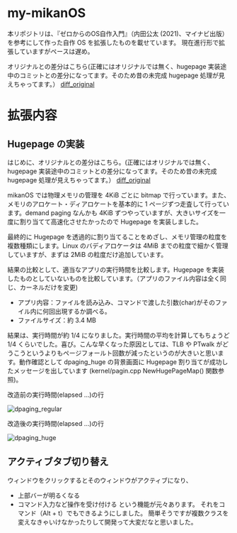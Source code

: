 # my-mikanOS
本リポジトリは、『ゼロからのOS自作入門』（内田公太 (2021)、マイナビ出版）を参考にして作った自作 OS を拡張したものを載せています。
現在進行形で拡張していますがペースは遅め。

オリジナルとの差分はこちら(正確にはオリジナルでは無く、hugepage 実装途中のコミットとの差分になってます。そのため昔の未完成 hugepage 処理が見えちゃってます。）
[diff_original](https://github.com/kkk1731/my-mikanOS/commit/bd641a88ddd68bfc7f88b2a90083a89b1a58a4fb#diff-0d6c189bc4fc1bce5a92f744d27cae3313d2f264c04e202c78941e7c33eade9f)

# 拡張内容
## Hugepage の実装
はじめに、オリジナルとの差分はこちら。(正確にはオリジナルでは無く、hugepage 実装途中のコミットとの差分になってます。そのため昔の未完成 hugepage 処理が見えちゃってます。）
[diff_original](https://github.com/kkk1731/my-mikanOS/commit/bd641a88ddd68bfc7f88b2a90083a89b1a58a4fb#diff-0d6c189bc4fc1bce5a92f744d27cae3313d2f264c04e202c78941e7c33eade9f)

mikanOS では物理メモリの管理を 4KiB ごとに bitmap で行っています。また、メモリのアロケート・ディアロケートを基本的に 1 ページずつ走査して行っています。demand paging なんかも 4KiB ずつやっていますが、大きいサイズを一度に割り当てて高速化させたかったので Hugepage を実装しました。

最終的に Hugepage を透過的に割り当てることをめざし、メモリ管理の粒度を複数種類にします。Linux のバディアロケータは 4MiB までの粒度で細かく管理していますが、まずは 2MiB の粒度だけ追加しています。

結果の比較として、適当なアプリの実行時間を比較します。Hugepage を実装したものとしていないものを比較しています。（アプリのファイル内容は全く同じ、カーネルだけを変更)
- アプリ内容：ファイルを読み込み、コマンドで渡した引数(char)がそのファイル内に何回出現するか調べる。
- ファイルサイズ：約 3.4 MB

結果は、実行時間が約 1/4 になりました。実行時間の平均を計算してもちょうど 1/4 くらいでした。喜び。こんな早くなった原因としては、TLB や PTwalk がどうこうというよりもページフォールト回数が減ったというのが大きいと思います。動作確認として dpaging_huge の背景画面に Hugepage 割り当てが成功したメッセージを出しています (kernel/pagin.cpp NewHugePageMap() 関数参照)。


改造前の実行時間(elapsed ...)の行

![dpaging_regular](https://user-images.githubusercontent.com/73451469/213874622-9c6dd258-39ff-4f27-bd58-30703624080c.png)

改造後の実行時間(elapsed ...)の行

![dpaging_huge](https://user-images.githubusercontent.com/73451469/213874552-eb1b1bf0-5ec7-4666-ac92-8cca86829ce5.png)

## アクティブタブ切り替え
ウィンドウをクリックするとそのウィンドウがアクティブになり、
- 上部バーが明るくなる
- コマンド入力など操作を受け付ける
という機能が元々あります。
それをコマンド（Alt + t）でもできるようにしました。
簡単そうですが複数クラスを変えなきゃいけなかったりして開発って大変だなと思いました。
